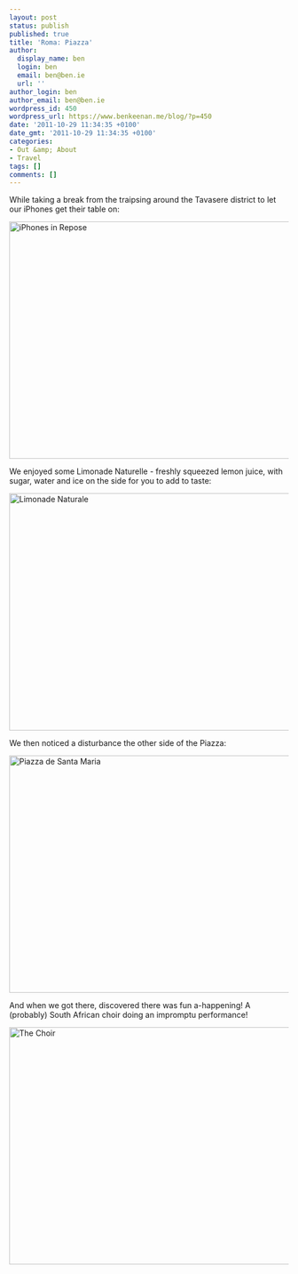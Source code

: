 ```yaml
---
layout: post
status: publish
published: true
title: 'Roma: Piazza'
author:
  display_name: ben
  login: ben
  email: ben@ben.ie
  url: ''
author_login: ben
author_email: ben@ben.ie
wordpress_id: 450
wordpress_url: https://www.benkeenan.me/blog/?p=450
date: '2011-10-29 11:34:35 +0100'
date_gmt: '2011-10-29 11:34:35 +0100'
categories:
- Out &amp; About
- Travel
tags: []
comments: []
---
```

<p>While taking a break from the traipsing around the Tavasere district to let our iPhones get their table on:</p>
<p><img src="https://farm7.static.flickr.com/6029/5925497689_5e724b4f9d_z.jpg" alt="iPhones in Repose" width="640" height="427" /></p>
<p>We enjoyed some Limonade Naturelle - freshly squeezed lemon juice, with sugar, water and ice on the side for you to add to taste:</p>
<p><img src="https://farm7.static.flickr.com/6144/5926175120_3b71234017_z.jpg" alt="Limonade Naturale" width="640" height="427" /></p>
<p>We then noticed a disturbance the other side of the Piazza:</p>
<p><img src="https://farm7.static.flickr.com/6004/5925501845_1724b1a7c7_z.jpg" alt="Piazza de Santa Maria" width="640" height="427" /></p>
<p>And when we got there, discovered there was fun a-happening! A (probably) South African choir doing an impromptu performance!</p>
<p><img src="https://farm7.static.flickr.com/6121/5925505573_7ba96392aa_z.jpg" alt="The Choir" width="640" height="427" /></p>
